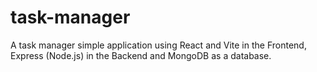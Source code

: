 # task-manager
A task manager simple application using React and Vite in the Frontend, Express (Node.js) in the Backend and MongoDB as a database.
